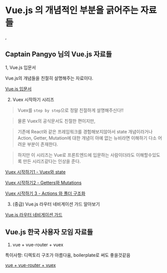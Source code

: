 # Vue.js 의 개념적인 부분을 긁어주는 자료들 
,
## Captain Pangyo 님의 Vue.js 자료들 

1, Vue.js 입문서

Vue.js의 개념들을 친절히 설명해주는 자료이다.

[Vue.js 입문서](https://joshua1988.github.io/web-development/vuejs/vuejs-tutorial-for-beginner/#vue-routers)

2. Vuex 시작하기 시리즈

> Vuex를 `step by step`으로 정말 친절하게 설명해주신다!! 


>물론 Vuex의 공식문서도 친절한 편이지만, 

>기존에 React와 같은 프레임워크를 경험해보지않아서 state 개념이라거나 Action, Getter, Mutation에 대한 개념이 아예 없는 뉴비라면 이해하기 다소 어려운 부분이 존재한다.

>하지만 이 시리즈는 Vue로 프론트엔드에 입문하는 사람이더라도 이해할수있도록 만든 시리즈같다는 인상을 준다.

[Vuex 시작하기1 - Vuex와 state](https://joshua1988.github.io/web-development/vuejs/vuex-start/) 

[Vuex 시작하기2 - Getters와 Mutations](https://joshua1988.github.io/web-development/vuejs/vuex-getters-mutations/)

[Vuex 시작하기 3 - Actions 와 폴더 구조화](https://joshua1988.github.io/web-development/vuejs/vuex-actions-modules/)

3. (중급) Vue.js 라우터 네비게이션 가드 알아보기

[ Vue.js 라우터 네비게이션 가드 ](https://joshua1988.github.io/web-development/vuejs/vue-router-navigation-guards/)

## Vue.js 한국 사용자 모임 자료들

1. vue + vue-router + vuex

특이사항: 디렉토리 구조가 아름다움, boilerplate로 써도 좋을것같음

[vue + vue-router + vuex](http://vuejs.kr/update/2017/01/08/using-vue-with-vuex-vue-rotuer/)